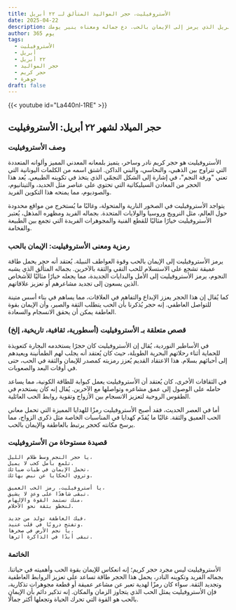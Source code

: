 ```yaml
---
title: الأستروفيليت، حجر المواليد المتألق لـ ٢٢ أبريل
date: 2025-04-22
description: اشعر بأهمية الأستروفيليت، حجر المواليد لـ ٢٢ أبريل الذي يرمز إلى الإيمان بالحب. دع جماله ومعناه ينير يومك.
author: 365 يوم
tags:
  - الأستروفيليت
  - أبريل
  - ٢٢ أبريل
  - حجر المواليد
  - حجر كريم
  - جوهرة
draft: false
---
```


{{< youtube id="La440nl-1RE" >}}

## حجر الميلاد لشهر ٢٢ أبريل: الأستروفيليت

### وصف الأستروفيليت

الأستروفيليت هو حجر كريم نادر وساحر، يتميز بلمعانه المعدني المميز وألوانه المتعددة التي تتراوح بين الذهبي، والنحاسي، والبني الداكن. اشتق اسمه من الكلمات اليونانية التي تعني "ورقة النجم"، في إشارة إلى الشكل النجمّي الذي يتخذ في تكوينه الطبيعي. يُعد هذا الحجر من المعادن السيليكاتية التي تحتوي على عناصر مثل الحديد، والتيتانيوم، والصوديوم، مما يمنحه هذا التكوين الفريد.

يتواجد الأستروفيليت في الصخور النارية والمتحولة، وغالبًا ما يُستخرج من مواقع محدودة حول العالم، مثل النرويج وروسيا والولايات المتحدة. بجماله الفريد ومظهره المذهل، يُعتبر الأستروفيليت خيارًا مثاليًا للقطع الفنية والمجوهرات الفريدة التي تجمع بين الطبيعة والفخامة.

### رمزية ومعنى الأستروفيليت: الإيمان بالحب

يرمز الأستروفيليت إلى الإيمان بالحب وقوة العواطف النبيلة. يُعتقد أنه حجر يحمل طاقة عميقة تشجع على الاستسلام للحب النقي والثقة بالآخرين. بجماله المتألق الذي يشبه النجوم، يرمز الأستروفيليت إلى الأمل والبدايات الجديدة، مما يجعله خيارًا مثاليًا للأشخاص الذين يسعون إلى تجديد مشاعرهم أو تعزيز علاقاتهم.

كما يُقال إن هذا الحجر يعزز الإبداع والتفاهم في العلاقات، مما يساهم في بناء أسس متينة للتواصل العاطفي. إنه حجر يُذكرنا بأن الحب يتطلب الثقة والصبر، وأن الإيمان بقوة العاطفة يمكن أن يحقق الانسجام والسعادة.

### قصص متعلقة بـ الأستروفيليت (أسطورية، ثقافية، تاريخية، إلخ)

في الأساطير النوردية، يُقال إن الأستروفيليت كان حجرًا يستخدمه البحارة كتعويذة للحماية أثناء رحلاتهم البحرية الطويلة، حيث كان يُعتقد أنه يجلب لهم الطمأنينة ويعيدهم إلى أحبائهم بسلام. هذا الاعتقاد القديم يُعزز رمزيته كمصدر للإيمان والثقة في الحب، حتى في أوقات البعد والصعوبات.

في الثقافات الأخرى، كان يُعتقد أن الأستروفيليت يعمل كبوابة للطاقة الكونية، مما يساعد حامله على الوصول إلى عمق مشاعره وتواصلها مع الآخرين. يُقال إنه كان يستخدم في الطقوس الروحية لتعزيز الانسجام بين الأزواج وتقوية روابط الحب العائلية.

أما في العصر الحديث، فقد أصبح الأستروفيليت رمزًا للهدايا المميزة التي تحمل معاني الحب العميق والثقة. غالبًا ما يُقدّم كهدايا في المناسبات الخاصة مثل ذكرى الزواج، مما يرسخ مكانته كحجر يرتبط بالعاطفة والإيمان بالحب.

### قصيدة مستوحاة من الأستروفيليت

```
يا حجر النجم وسط ظلام الليل،  
تلمع بأمل كحب لا يميل.  
تحمل الإيمان في طيات ضيائك،  
وتروي الحكايا عن نبض بهائك.

يا أستروفيليت، رمز الحب العميق،  
تبقى شاهدًا على وعدٍ لا يشيق.  
منك نستمد القوة والإلهام،  
لنخطو بثقة نحو الأحلام.

فيك العاطفة تولد من جديد،  
وتفتح دروبًا في قلب عنيد.  
يا نجم الأرض في صخرها،  
تبقى أبدًا في الذاكرة أثرها.
```

### الخاتمة

الأستروفيليت ليس مجرد حجر كريم؛ إنه انعكاس للإيمان بقوة الحب وأهميته في حياتنا. بجماله الفريد وتكوينه النادر، يحمل هذا الحجر طاقة تساعد على تعزيز الروابط العاطفية وتجديد الثقة. سواء كان رمزًا لهدية تعبر عن مشاعر عميقة أو قطعة مجوهرات تذكارية، فإن الأستروفيليت يمثل الحب الذي يتجاوز الزمان والمكان. إنه تذكير دائم بأن الإيمان بالحب هو القوة التي تحرك الحياة وتجعلها أكثر جمالًا.